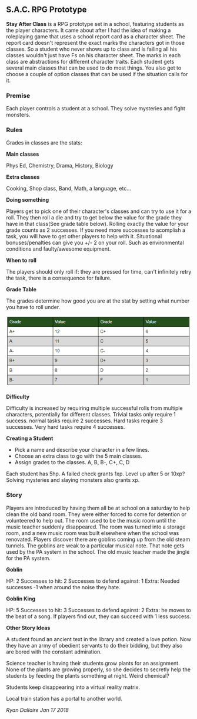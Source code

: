 ## S.A.C. RPG Prototype

**Stay After Class** is a RPG prototype set in a school, featuring students as the player characters. It came about after I had the idea of making a roleplaying game that uses a school report card as a character sheet. The report card doesn't represent the exact marks the characters got in those classes. So a student who never shows up to class and is failing all his classes wouldn't just have Fs on his character sheet.
The marks in each class are abstractions for different character traits. Each student gets several main classes that can be used to do most things. You also get to choose a couple of option classes that can be used if the situation calls for it.

### Premise
Each player controls a student at a school. They solve mysteries and fight monsters.

### Rules
Grades in classes are the stats:

**Main classes**

Phys Ed, Chemistry, Drama, History, Biology

**Extra classes**

Cooking, Shop class, Band, Math, a language, etc...

**Doing something**

Players get to pick one of their character's classes and can try to use it for a roll. They then roll a die and try to get below the value for the grade they have in that class(See grade table below). Rolling exactly the value for your grade counts as 2 successes. If you need more successes to acomplish a task, you will have to get other players to help with it.
Situational bonuses/penalties can give you +/- 2 on your roll. Such as environmental conditions and faulty/awesome equipment.

**When to roll**

The players should only roll if: they are pressed for time, can't infinitely retry the task, there is a consequence for failure.

**Grade Table**

The grades determine how good you are at the stat by setting what number you have to roll under.

![rpg table](images/sacrpg.png)

**Difficulty**

Difficulty is increased by requiring multiple successful rolls from multiple characters, potentially for different classes. Trivial tasks only require 1 success. normal tasks require 2 successes. Hard tasks require 3 successes. Very hard tasks require 4 successes.

**Creating a Student**

* Pick a name and describe your character in a few lines.
* Choose an extra class to go with the 5 main classes.
* Assign grades to the classes. A, B, B-, C+, C, D

Each student has 5hp.
A failed check grants 1xp. Level up after 5 or 10xp? Solving mysteries and slaying monsters also grants xp.

### Story
Players are introduced by having them all be at school on a saturday to help clean the old band room. They were either forced to come for detention or volunteered to help out. The room used to be the music room until the music teacher suddenly disappeared. The room was turned into a storage room, and a new music room was built elsewhere when the school was renovated.
Players discover there are goblins coming up from the old steam tunnels. The goblins are weak to a particular musical note. That note gets used by the PA system in the school. The old music teacher made the jingle for the PA system.

**Goblin**

HP: 2
Successes to hit: 2
Successes to defend against: 1
Extra: Needed successes -1 when around the noise they hate.

**Goblin King**

HP: 5
Successes to hit: 3
Successes to defend against: 2
Extra: he moves to the beat of a song. If players find out, they can succeed with 1 less success.

**Other Story Ideas**

A student found an ancient text in the library and created a love potion. Now they have an army of obedient servants to do their bidding, but they also are bored with the constant admiration.

Science teacher is having their students grow plants for an assignment. None of the plants are growing properly, so she decides to secretly help the students by feeding the plants something at night. Weird chemical?

Students keep disappearing into a virtual reality matrix.

Local train station has a portal to another world.

_Ryan Dallaire Jan 17 2018_

